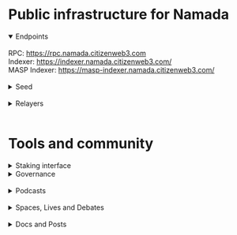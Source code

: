 # Public infrastructure for Namada

<details open>
  <summary>Endpoints</summary>
  <br>
  RPC: <a href="https://rpc.namada-housefire.citizenweb3.com">https://rpc.namada.citizenweb3.com</a><br>
  Indexer: <a href="https://indexer.namada-housefire.citizenweb3.com/">https://indexer.namada.citizenweb3.com/</a><br>
  MASP Indexer: <a href="https://masp-indexer.namada-housefire.citizenweb3.com/">https://masp-indexer.namada.citizenweb3.com/</a>
</details>
<br>
<details>
  <summary>Seed</summary>
  tcp://1dae6535bf5e4663ccb7c7294c129221b6018d22@168.119.37.164:26656
</details>
<br>
<details>
  <summary>Relayers</summary>
</details>
<br>


# Tools and community

<details>
  <summary>Staking interface</summary>
<a href="https://namadillo-housefire.citizenweb3.com/">https://namadillo.citizenweb3.com/</a><br>
</details>
<details>
  <summary>Governance</summary>
  <a href="https://shielded.live/validators/67D341A6B729CA050CB555E2378B03FB602CE1977C901EDE986F43D3B7573F4F#:~:text=367299B65AB6D5200E243089BAE5F231A08FC42CB3926D17AACBC146551A2E21-,Votes,-ID">Voting History</a><br>
</details>
<br>
<details>
  <summary>Podcasts</summary>
  <a href="https://www.citizenweb3.com/chrisgoes">Privacy Semantics, the Conception of Law and Money with Chris Goes </a><br>
</details>
<br>
<details>
  <summary>Spaces, Lives and Debates</summary>
  <a href="https://www.youtube.com/watch?v=n4ZvhwsCfNg">Privacy</a><br>
</details>
<br>
<details>
  <summary>Docs and Posts</summary>
  <a href=""></a><br>
</details>

